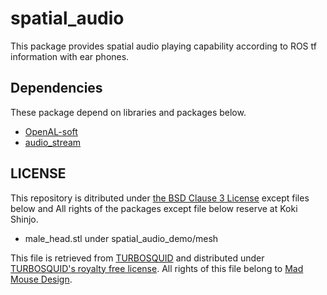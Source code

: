 # spatial_audio

This package provides spatial audio playing capability according to ROS tf information with ear phones.

## Dependencies

These package depend on libraries and packages below.

- [OpenAL-soft](https://github.com/kcat/openal-soft)
- [audio_stream](https://github.com/sktometometo/audio_stream)

## LICENSE

This repository is ditributed under [the BSD Clause 3 License](https://opensource.org/licenses/BSD-3-Clause) except files below and All rights of the packages except file below reserve at Koki Shinjo.

- male_head.stl under spatial_audio_demo/mesh

This file is retrieved from [TURBOSQUID](https://www.turbosquid.com/3d-models/male-head-obj/346686) and distributed under [TURBOSQUID's royalty free license](https://blog.turbosquid.com/royalty-free-license/?p=7952).
All rights of this file belong to [Mad Mouse Design](https://www.turbosquid.com/Search/Artists/Mad-Mouse-Design).

